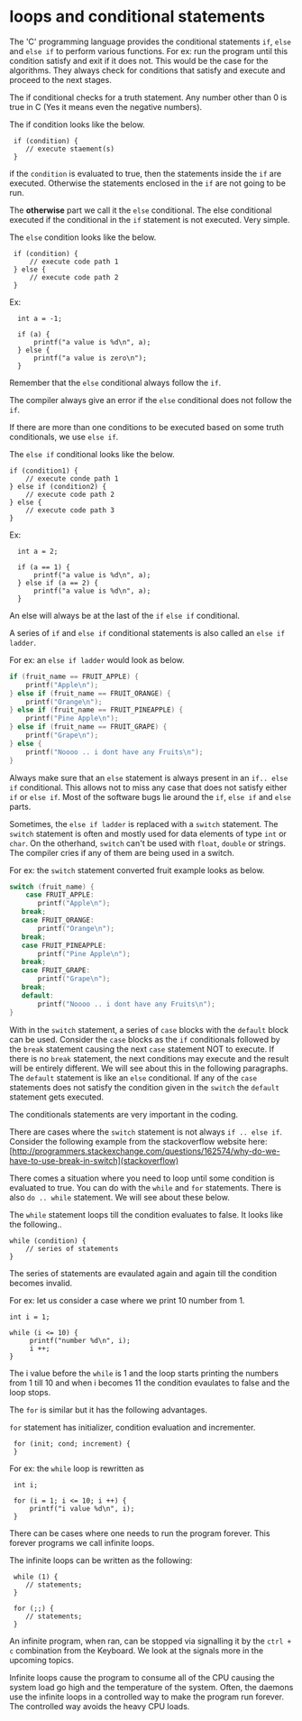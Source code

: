 # loops and conditional statements


The 'C' programming language provides the conditional statements `if`, `else` and `else if` to perform various functions. For ex: run the program until this condition satisfy and exit if it does not. This would be the case for the algorithms. They always check for conditions that satisfy and execute and proceed to the next stages.


The if conditional checks for a truth statement. Any number other than 0 is true in C (Yes it means even the negative numbers).

The if condition looks like the below.

     if (condition) {
        // execute staement(s)
     }
     
if the `condition` is evaluated to true, then the statements inside the `if` are executed. Otherwise the statements enclosed in the `if` are not going to be run.

The **otherwise** part we call it the `else` conditional. The else conditional executed if the conditional in the `if` statement is not executed. Very simple.

The `else` condition looks like the below.

     if (condition) {
         // execute code path 1
     } else {
         // execute code path 2
     }
     
     
 Ex:
 
      int a = -1;
      
      if (a) {
          printf("a value is %d\n", a);
      } else {
          printf("a value is zero\n");
      }

Remember that the `else` conditional always follow the `if`.

The compiler always give an error if the `else` conditional does not follow the `if`.

If there are more than one conditions to be executed based on some truth conditionals, we use `else if`. 

The `else if` conditional looks like the below.

    if (condition1) {
        // execute conde path 1
    } else if (condition2) {
        // execute code path 2
    } else {
        // execute code path 3
    }
    
    
 Ex: 
 
      int a = 2;
     
      if (a == 1) {
          printf("a value is %d\n", a);
      } else if (a == 2) {
          printf("a value is %d\n", a);
      }
      
An else will always be at the last of the `if` `else if` conditional.

A series of `if` and `else if` conditional statements is also called an `else if ladder`.

For ex: an `else if ladder` would look as below.

```c
if (fruit_name == FRUIT_APPLE) {
    printf("Apple\n");
} else if (fruit_name == FRUIT_ORANGE) {
    printf("Orange\n");
} else if (fruit_name == FRUIT_PINEAPPLE) {
    printf("Pine Apple\n");
} else if (fruit_name == FRUIT_GRAPE) {
    printf("Grape\n");
} else {
    printf("Noooo .. i dont have any Fruits\n");
}
```

Always make sure that an `else` statement is always present in an `if.. else if` conditional. This allows not to miss any case that does not satisfy either `if` or `else if`. Most of the software bugs lie around the `if`, `else if` and `else` parts.

Sometimes, the `else if ladder` is replaced with a `switch` statement. The `switch` statement is often and mostly used for data elements of type `int` or `char`. On the otherhand, `switch` can't be used with `float`, `double` or strings. The compiler cries if any of them are being used in a switch.

For ex: the `switch` statement converted fruit example looks as below.

```c
switch (fruit_name) {
	case FRUIT_APPLE:
       printf("Apple\n");
   break;
   case FRUIT_ORANGE:
       printf("Orange\n");
   break;
   case FRUIT_PINEAPPLE:
       printf("Pine Apple\n");
   break;
   case FRUIT_GRAPE:
       printf("Grape\n");
   break;
   default:
       printf("Noooo .. i dont have any Fruits\n");
}
```
With in the `switch` statement, a series of `case` blocks with the `default` block can be used. Consider the `case` blocks as the `if` conditionals followed by the `break` statement causing the next `case` statement NOT to execute. If there is no `break` statement, the next conditions may execute and the result will be entirely different. We will see about this in the following paragraphs. The `default` statement is like an `else` conditional. If any of the `case` statements does not satisfy the condition given in the `switch` the `default` statement gets executed.

The conditionals statements are very important in the coding.

There are cases where the `switch` statement is not always `if .. else if`. Consider the following example from the stackoverflow website here: [http://programmers.stackexchange.com/questions/162574/why-do-we-have-to-use-break-in-switch](stackoverflow)

There comes a situation where you need to loop until some condition is evaluated to true. You can do with the `while` and `for` statements. There is also `do .. while` statement. We will see about these below.

The `while` statement loops till the condition evaluates to false. It looks like the following..

    while (condition) {
        // series of statements    
    }
    
The series of statements are evaulated again and again till the condition becomes invalid.

For ex: let us consider a case where we print 10 number from 1.

    int i = 1;
    
    while (i <= 10) {
         printf("number %d\n", i);
         i ++;
    }
    
The i value before the `while` is 1 and the loop starts printing the numbers from 1 till 10 and when i becomes 11 the condition evaulates to false and the loop stops.

The `for` is similar but it has the following advantages.

`for` statement has initializer, condition evaluation and incrementer.

     for (init; cond; increment) {
     }
     
For ex: the `while` loop is rewritten as 

     int i;
     
     for (i = 1; i <= 10; i ++) {
         printf("i value %d\n", i);
     }
     
There can be cases where one needs to run the program forever. This forever programs we call infinite loops.

The infinite loops can be written as the following:

     while (1) {
        // statements;
     }
     
     for (;;) {
        // statements;
     }
     
An infinite program, when ran, can be stopped via signalling it by the `ctrl + c` combination from the Keyboard. We look at the signals more in the upcoming topics.

Infinite loops cause the program to consume all of the CPU causing the system load go high and the temperature of the system. Often, the daemons use the infinite loops in a controlled way to make the program run forever. The controlled way avoids the heavy CPU loads.